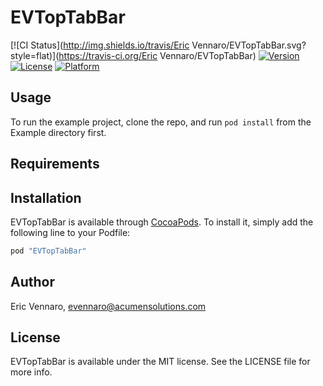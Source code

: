 # EVTopTabBar

[![CI Status](http://img.shields.io/travis/Eric Vennaro/EVTopTabBar.svg?style=flat)](https://travis-ci.org/Eric Vennaro/EVTopTabBar)
[![Version](https://img.shields.io/cocoapods/v/EVTopTabBar.svg?style=flat)](http://cocoapods.org/pods/EVTopTabBar)
[![License](https://img.shields.io/cocoapods/l/EVTopTabBar.svg?style=flat)](http://cocoapods.org/pods/EVTopTabBar)
[![Platform](https://img.shields.io/cocoapods/p/EVTopTabBar.svg?style=flat)](http://cocoapods.org/pods/EVTopTabBar)

## Usage

To run the example project, clone the repo, and run `pod install` from the Example directory first.

## Requirements

## Installation

EVTopTabBar is available through [CocoaPods](http://cocoapods.org). To install
it, simply add the following line to your Podfile:

```ruby
pod "EVTopTabBar"
```

## Author

Eric Vennaro, evennaro@acumensolutions.com

## License

EVTopTabBar is available under the MIT license. See the LICENSE file for more info.
